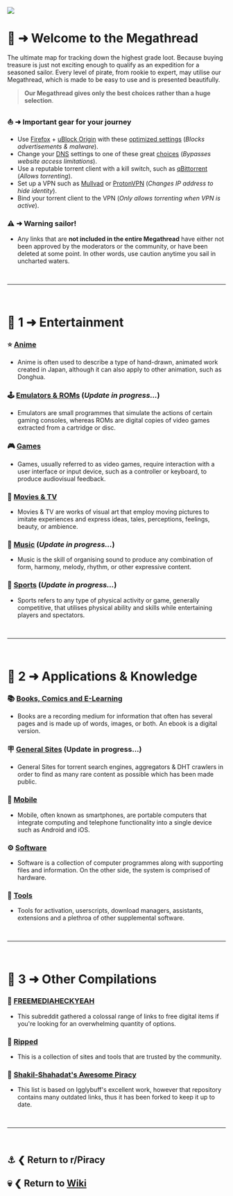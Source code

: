 ![](%%megathread%%)

# 📜 ➜ Welcome to the **Megathread**
The ultimate map for tracking down the highest grade loot. Because buying treasure is just not exciting enough to qualify as an expedition for a seasoned sailor. Every level of pirate, from rookie to expert, may utilise our Megathread, which is made to be easy to use and is presented beautifully.

>**Our Megathread gives only the best choices rather than a huge selection**.

### ⛵ ➜ Important gear for your journey
- Use [Firefox](https://mozilla.org/firefox/new/) + [uBlock Origin](https://addons.mozilla.org/firefox/addon/ublock-origin/) with these [optimized settings](https://i.postimg.cc/6QjMwNYG/u-Block-Origin-optimized-settings.png) (*Blocks advertisements & malware*).
- Change your [DNS](https://www.privacyguides.org/advanced/dns-overview/) settings to one of these great [choices](https://www.privacyguides.org/dns/) (*Bypasses website access limitations*).
- Use a reputable torrent client with a kill switch, such as [qBittorrent](https://www.qbittorrent.org/) (*Allows torrenting*).
- Set up a VPN such as [Mullvad](https://mullvad.net/) or [ProtonVPN](https://protonvpn.com/) (*Changes IP address to hide identity*).
- Bind your torrent client to the VPN (*Only allows torrenting when VPN is active*).

### ⚠️ ➜ Warning sailor!
- Any links that are **not included in the entire Megathread** have either not been approved by the moderators or the community, or have been deleted at some point. In other words, use caution anytime you sail in uncharted waters.

&nbsp;

---

&nbsp;

# 📑 1 ➜ Entertainment

### ⭐ [Anime](https://www.reddit.com/r/Piracy/wiki/megathread/anime/)
- Anime is often used to describe a type of hand-drawn, animated work created in Japan, although it can also apply to other animation, such as Donghua.

### 🕹️ [Emulators & ROMs](https://www.reddit.com/r/Piracy/wiki/megathread/emulators_and_roms/) (*Update in progress...*)
- Emulators are small programmes that simulate the actions of certain gaming consoles, whereas ROMs are digital copies of video games extracted from a cartridge or disc.

### 🎮 [Games](https://www.reddit.com/r/Piracy/wiki/megathread/games/)
- Games, usually referred to as video games, require interaction with a user interface or input device, such as a controller or keyboard, to produce audiovisual feedback.

### 🎦 [Movies & TV](https://www.reddit.com/r/Piracy/wiki/megathread/movies_and_tv)
- Movies & TV are works of visual art that employ moving pictures to imitate experiences and express ideas, tales, perceptions, feelings, beauty, or ambience.

### 🎹 [Music](https://www.reddit.com/r/Piracy/wiki/megathread/music/) (*Update in progress...*)
- Music is the skill of organising sound to produce any combination of form, harmony, melody, rhythm, or other expressive content.

### 👟 [Sports](https://www.reddit.com/r/Piracy/wiki/megathread/sports/) (*Update in progress...*)
- Sports refers to any type of physical activity or game, generally competitive, that utilises physical ability and skills while entertaining players and spectators.

&nbsp;

---

&nbsp;

# 📑 2 ➜ Applications & Knowledge

### 📚 [Books, Comics and E-Learning](https://www.reddit.com/r/Piracy/wiki/megathread/reading_material_and_elearning/)
- Books are a recording medium for information that often has several pages and is made up of words, images, or both. An ebook is a digital version.

### 🪧 [General Sites](https://www.reddit.com/r/Piracy/wiki/megathread/general_sites_and_search_engines/) (Update in progress...)
- General Sites for torrent search engines, aggregators & DHT crawlers in order to find as many rare content as possible which has been made public.

### 📱 [Mobile](https://www.reddit.com/r/Piracy/wiki/megathread/mobile_apps_and_repos/)
- Mobile, often known as smartphones, are portable computers that integrate computing and telephone functionality into a single device such as Android and iOS.

### ⚙️ [Software](https://www.reddit.com/r/Piracy/wiki/megathread/software_downloads/)
- Software is a collection of computer programmes along with supporting files and information. On the other side, the system is comprised of hardware.

### 🧰 [Tools](https://www.reddit.com/r/Piracy/wiki/megathread/tools/)
- Tools for activation, userscripts, download managers, assistants, extensions and a plethroa of other supplemental software.

&nbsp;

---

&nbsp;

# 📑 3 ➜ Other Compilations

### 📁 [FREEMEDIAHECKYEAH](https://www.reddit.com/r/FREEMEDIAHECKYEAH/wiki/index/)
- This subreddit gathered a colossal range of links to free digital items if you're looking for an overwhelming quantity of options.

### 📁 [Ripped](https://ripped.guide/)
- This is a collection of sites and tools that are trusted by the community.

### 📁 [Shakil-Shahadat's Awesome Piracy](https://github.com/Shakil-Shahadat/awesome-piracy)
- This list is based on Igglybuff's excellent work, however that repository contains many outdated links, thus it has been forked to keep it up to date.

&nbsp;

---

&nbsp;

⚓ ❮ Return to **r/Piracy**
---
💀 ❮ Return to [**Wiki**](https://www.reddit.com/r/Piracy/wiki/index/)
---